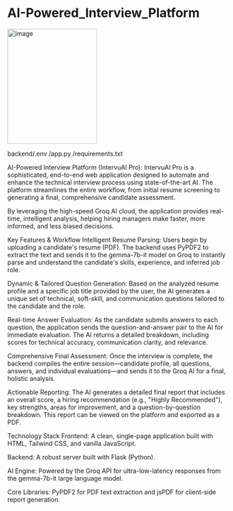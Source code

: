 # AI-Powered_Interview_Platform

<img width="203" height="260" alt="image" src="https://github.com/user-attachments/assets/e96d82fc-7532-4113-b69b-3c0e3f813555" />

backend/.env
      /app.py
      /requirements.txt


AI-Powered Interview Platform (IntervuAI Pro):
IntervuAI Pro is a sophisticated, end-to-end web application designed to automate and enhance the technical interview process using state-of-the-art AI. The platform streamlines the entire workflow, from initial resume screening to generating a final, comprehensive candidate assessment.

By leveraging the high-speed Groq AI cloud, the application provides real-time, intelligent analysis, helping hiring managers make faster, more informed, and less biased decisions.

Key Features & Workflow
Intelligent Resume Parsing: Users begin by uploading a candidate's resume (PDF). The backend uses PyPDF2 to extract the text and sends it to the gemma-7b-it model on Groq to instantly parse and understand the candidate's skills, experience, and inferred job role.

Dynamic & Tailored Question Generation: Based on the analyzed resume profile and a specific job title provided by the user, the AI generates a unique set of technical, soft-skill, and communication questions tailored to the candidate and the role.

Real-time Answer Evaluation: As the candidate submits answers to each question, the application sends the question-and-answer pair to the AI for immediate evaluation. The AI returns a detailed breakdown, including scores for technical accuracy, communication clarity, and relevance.

Comprehensive Final Assessment: Once the interview is complete, the backend compiles the entire session—candidate profile, all questions, answers, and individual evaluations—and sends it to the Groq AI for a final, holistic analysis.

Actionable Reporting: The AI generates a detailed final report that includes an overall score, a hiring recommendation (e.g., "Highly Recommended"), key strengths, areas for improvement, and a question-by-question breakdown. This report can be viewed on the platform and exported as a PDF.

Technology Stack
Frontend: A clean, single-page application built with HTML, Tailwind CSS, and vanilla JavaScript.

Backend: A robust server built with Flask (Python).

AI Engine: Powered by the Groq API for ultra-low-latency responses from the gemma-7b-it large language model.

Core Libraries: PyPDF2 for PDF text extraction and jsPDF for client-side report generation.
